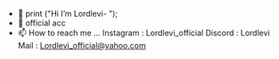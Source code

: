 - 👋 print ("Hi I’m Lordlevi- ");
- 👀 official acc
- 📫 How to reach me ...
Instagram : Lordlevi_official
Discord : Lordlevi
Mail : Lordlevi_official@yahoo.com
